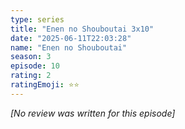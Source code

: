 ```yaml
---
type: series
title: "Enen no Shouboutai 3x10"
date: "2025-06-11T22:03:28"
name: "Enen no Shouboutai"
season: 3
episode: 10
rating: 2
ratingEmoji: ⭐️⭐️
---
```


*[No review was written for this episode]*
